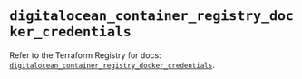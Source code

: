 # `digitalocean_container_registry_docker_credentials`

Refer to the Terraform Registry for docs: [`digitalocean_container_registry_docker_credentials`](https://registry.terraform.io/providers/digitalocean/digitalocean/2.54.0/docs/resources/container_registry_docker_credentials).
